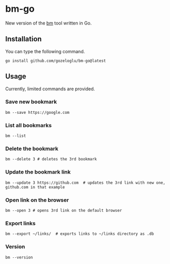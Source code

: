 # bm-go

New version of the [bm](https://github.com/gozeloglu/bm) tool written in Go.

## Installation

You can type the following command.

```shell
go install github.com/gozeloglu/bm-go@latest
```

## Usage

Currently, limited commands are provided.

### Save new bookmark

```shell
bm --save https://google.com
```

### List all bookmarks

```shell
bm --list
```

### Delete the bookmark

```shell
bm --delete 3 # deletes the 3rd bookmark
```

### Update the bookmark link

```shell
bm --update 3 https://github.com  # updates the 3rd link with new one, github.com in that example
```

### Open link on the browser

```shell
bm --open 3 # opens 3rd link on the default browser
```

### Export links

```shell
bm --export ~/links/  # exports links to ~/links directory as .db 
```

### Version

```shell
bm --version
```